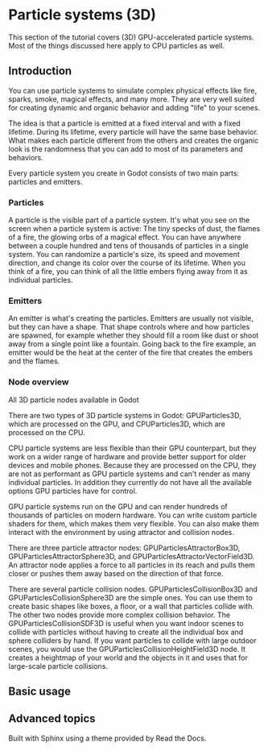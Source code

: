 # Particle systems (3D)

This section of the tutorial covers (3D) GPU-accelerated particle systems.
Most of the things discussed here apply to CPU particles as well.

## Introduction

You can use particle systems to simulate complex physical effects like fire,
sparks, smoke, magical effects, and many more. They are very well suited for
creating dynamic and organic behavior and adding "life" to your scenes.

The idea is that a particle is emitted at a fixed interval and with a fixed
lifetime. During its lifetime, every particle will have the same base
behavior. What makes each particle different from the others and creates the
organic look is the randomness that you can add to most of its parameters and
behaviors.

Every particle system you create in Godot consists of two main parts:
particles and emitters.

### Particles

A particle is the visible part of a particle system. It's what you see on the
screen when a particle system is active: The tiny specks of dust, the flames
of a fire, the glowing orbs of a magical effect. You can have anywhere between
a couple hundred and tens of thousands of particles in a single system. You
can randomize a particle's size, its speed and movement direction, and change
its color over the course of its lifetime. When you think of a fire, you can
think of all the little embers flying away from it as individual particles.

### Emitters

An emitter is what's creating the particles. Emitters are usually not visible,
but they can have a shape. That shape controls where and how particles are
spawned, for example whether they should fill a room like dust or shoot away
from a single point like a fountain. Going back to the fire example, an
emitter would be the heat at the center of the fire that creates the embers
and the flames.

### Node overview

All 3D particle nodes available in Godot

There are two types of 3D particle systems in Godot: GPUParticles3D, which are
processed on the GPU, and CPUParticles3D, which are processed on the CPU.

CPU particle systems are less flexible than their GPU counterpart, but they
work on a wider range of hardware and provide better support for older devices
and mobile phones. Because they are processed on the CPU, they are not as
performant as GPU particle systems and can't render as many individual
particles. In addition they currently do not have all the available options
GPU particles have for control.

GPU particle systems run on the GPU and can render hundreds of thousands of
particles on modern hardware. You can write custom particle shaders for them,
which makes them very flexible. You can also make them interact with the
environment by using attractor and collision nodes.

There are three particle attractor nodes: GPUParticlesAttractorBox3D,
GPUParticlesAttractorSphere3D, and GPUParticlesAttractorVectorField3D. An
attractor node applies a force to all particles in its reach and pulls them
closer or pushes them away based on the direction of that force.

There are several particle collision nodes. GPUParticlesCollisionBox3D and
GPUParticlesCollisionSphere3D are the simple ones. You can use them to create
basic shapes like boxes, a floor, or a wall that particles collide with. The
other two nodes provide more complex collision behavior. The
GPUParticlesCollisionSDF3D is useful when you want indoor scenes to collide
with particles without having to create all the individual box and sphere
colliders by hand. If you want particles to collide with large outdoor scenes,
you would use the GPUParticlesCollisionHeightField3D node. It creates a
heightmap of your world and the objects in it and uses that for large-scale
particle collisions.

## Basic usage

## Advanced topics

Built with Sphinx using a theme provided by Read the Docs.

